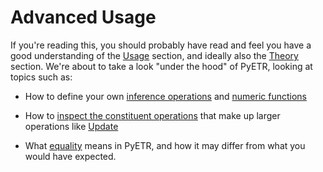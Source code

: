 # Advanced Usage

If you're reading this, you should probably have read and feel you have a good understanding of the [Usage](../usage/first_steps.md) section, and ideally also the [Theory](../theory/overview.md) section. We're about to take a look "under the hood" of PyETR, looking at topics such as:

- How to define your own [inference operations](./defining_inference.md) and [numeric functions](./func_callers.md)

- How to [inspect the constituent operations](./troubleshooting.md) that make up larger operations like [Update](../reference/view_methods.md#update)

- What [equality](./view_equality_and_equivalence.md) means in PyETR, and how it may differ from what you would have expected.
